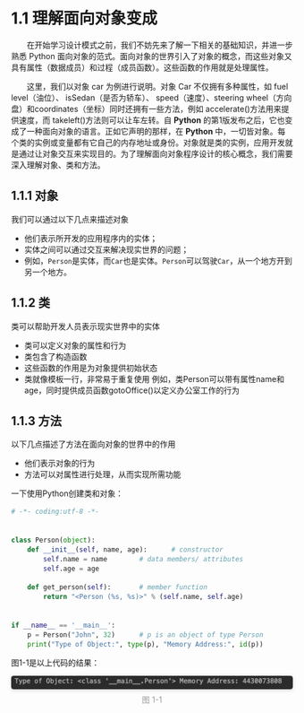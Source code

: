 1.1 理解面向对象变成
===

<p style="text-indent:2em">
在开始学习设计模式之前，我们不妨先来了解一下相关的基础知识，并进一步熟悉 Python 面向对象的范式。面向对象的世界引入了对象的概念，而这些对象又具有属性（数据成员）和过程（成员函数）。这些函数的作用就是处理属性。
</p>

<p style="text-indent:2em">
这里，我们以对象 car 为例进行说明。对象 Car 不仅拥有多种属性，如 fuel level（油位）、 isSedan（是否为轿车）、 speed（速度）、steering wheel（方向盘）和coordinates（坐标）同时还拥有一些方法，例如 accelerate()方法用来提供速度，而 takeleft()方法则可以让车左转。自 <b>Python</b> 的第1版发布之后，它也变成了一种面向对象的语言。正如它声明的那样，在 <b>Python</b> 中，一切皆对象。每个类的实例或变量都有它自己的内存地址或身份。对象就是类的实例，应用开发就是通过让对象交互来实现目的。为了理解面向对象程序设计的核心概念，我们需要深入理解对象、类和方法。
</p>

## 1.1.1 对象
我们可以通过以下几点来描述对象
* 他们表示所开发的应用程序内的实体；
* 实体之间可以通过交互来解决现实世界的问题；
* 例如，`Person`是实体，而`Car`也是实体。`Person`可以驾驶`Car`，从一个地方开到另一个地方。

## 1.1.2 类
类可以帮助开发人员表示现实世界中的实体
* 类可以定义对象的属性和行为
* 类包含了构造函数
* 这些函数的作用是为对象提供初始状态
* 类就像模板一行，非常易于重复使用
例如，类Person可以带有属性name和age，同时提供成员函数gotoOffice()以定义办公室工作的行为

## 1.1.3 方法
以下几点描述了方法在面向对象的世界中的作用
* 他们表示对象的行为
* 方法可以对属性进行处理，从而实现所需功能

一下使用Python创建类和对象：
```python
# -*- coding:utf-8 -*-


class Person(object):
    def __init__(self, name, age):      # constructor
        self.name = name        # data members/ attributes
        self.age = age

    def get_person(self):       # member function
        return "<Person (%s, %s)>" % (self.name, self.age)


if __name__ == '__main__':
    p = Person("John", 32)      # p is an object of type Person
    print("Type of Object:", type(p), "Memory Address:", id(p))
```
图1-1是以上代码的结果：
<center>
    <img style="border-radius: 0.3125em;
    box-shadow: 0 2px 4px 0 rgba(34,36,38,.12),0 2px 10px 0 rgba(34,36,38,.08);" 
    src="../source/images/part1/1-1.png">
    <br>
    <div style="color:orange; border-bottom: 0px solid #d9d9d9;
    display: inline-block;
    color: #999;
    padding: 5px;">图 1-1</div>
</center>
